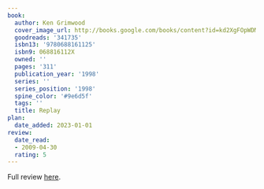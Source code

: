 ```yaml
---
book:
  author: Ken Grimwood
  cover_image_url: http://books.google.com/books/content?id=kd2XgFOpWDMC&printsec=frontcover&img=1&zoom=1&source=gbs_api
  goodreads: '341735'
  isbn13: '9780688161125'
  isbn9: 068816112X
  owned: ''
  pages: '311'
  publication_year: '1998'
  series: ''
  series_position: '1998'
  spine_color: '#9e6d5f'
  tags: ''
  title: Replay
plan:
  date_added: 2023-01-01
review:
  date_read:
  - 2009-04-30
  rating: 5
---
```

Full review [here](https://www.chrishubbs.com/2009/05/04/book-review-replay-by-ken-grimwood/).
